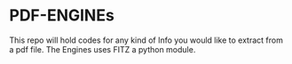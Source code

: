 # PDF-ENGINEs
This repo will hold codes for any kind of Info you would like to extract from a pdf file. The Engines uses FITZ a python module.
